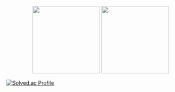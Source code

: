 <div align="center" style=" justify-content: center;">
    <img src="https://github-readme-stats.vercel.app/api?username=juunghyun&show_icons=true&theme=vue" height="180px">
    <img src="https://github-readme-stats.vercel.app/api/top-langs/?username=juunghyun&layout=compact&langs_count=8&theme=vue" height="180px">
<!--     <img src="https://github-profile-trophy.vercel.app/?username=gboycdw&title=Commits,PullRequest,Reviews,Issues&column=2&no-frame=true" height="150px"> -->
</div>

[![Solved.ac Profile](http://mazassumnida.wtf/api/v2/generate_badge?boj=forcomfe81)](https://solved.ac/forcomfe81/)
